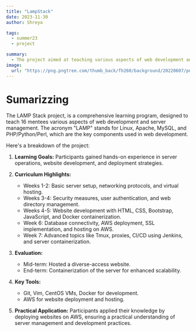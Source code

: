 ```yaml
---
title: "LampStack"
date: 2023-11-30
author: Shreya

tags:
  - summer23
  - project

summary:
  - The project aimed at teaching various aspects of web development and server management.
image:
  url: "https://png.pngtree.com/thumb_back/fh260/background/20220607/pngtree-server-isometric-3d-connection-communication-data-image_1407027.jpg"
---
```


# Sumarizzing

The LAMP Stack project, is a comprehensive learning program, designed to teach 16 mentees various aspects of web development and server management. The acronym "LAMP" stands for Linux, Apache, MySQL, and PHP/Python/Perl, which are the key components used in web development.

Here's a breakdown of the project:

1. **Learning Goals:** Participants gained hands-on experience in server operations, website development, and deployment strategies.

2. **Curriculum Highlights:**

   - Weeks 1-2: Basic server setup, networking protocols, and virtual hosting.
   - Weeks 3-4: Security measures, user authentication, and web directory management.
   - Weeks 4-5: Website development with HTML, CSS, Bootstrap, JavaScript, and Docker containerization.
   - Week 6: Database connectivity, AWS deployment, SSL implementation, and hosting on AWS.
   - Week 7: Advanced topics like Tmux, proxies, CI/CD using Jenkins, and server containerization.

3. **Evaluation:**

   - Mid-term: Hosted a diverse-access website.
   - End-term: Containerization of the server for enhanced scalability.

4. **Key Tools:**

   - Git, Vim, CentOS VMs, Docker for development.
   - AWS for website deployment and hosting.

5. **Practical Application:** Participants applied their knowledge by deploying websites on AWS, ensuring a practical understanding of server management and development practices.
